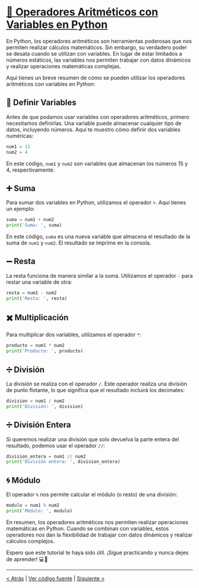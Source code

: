 # [🧮 Operadores Aritméticos con Variables en Python](https://github.com/YonRasgg/Curso-de-Python-Desde-Cero/blob/main/2.%20Operadores%20Aritmeticos/2.OperadoresAritmeticosVariable.py)

En Python, los operadores aritméticos son herramientas poderosas que nos permiten realizar cálculos matemáticos. Sin embargo, su verdadero poder se desata cuando se utilizan con variables. En lugar de estar limitados a números estáticos, las variables nos permiten trabajar con datos dinámicos y realizar operaciones matemáticas complejas.

Aquí tienes un breve resumen de cómo se pueden utilizar los operadores aritméticos con variables en Python:

## 🎈 Definir Variables

Antes de que podamos usar variables con operadores aritméticos, primero necesitamos definirlas. Una variable puede almacenar cualquier tipo de datos, incluyendo números. Aquí te muestro cómo definir dos variables numéricas:

```python
num1 = 15
num2 = 4
```

En este código, `num1` y `num2` son variables que almacenan los números 15 y 4, respectivamente.

## ➕ Suma

Para sumar dos variables en Python, utilizamos el operador `+`. Aquí tienes un ejemplo:

```python
suma = num1 + num2
print('Suma: ', suma)
```

En este código, `suma` es una nueva variable que almacena el resultado de la suma de `num1` y `num2`. El resultado se imprime en la consola.

## ➖ Resta

La resta funciona de manera similar a la suma. Utilizamos el operador `-` para restar una variable de otra:

```python
resta = num1 - num2
print('Resta: ', resta)
```

## ✖️ Multiplicación

Para multiplicar dos variables, utilizamos el operador `*`:

```python
producto = num1 * num2
print('Producto: ', producto)
```

## ➗ División

La división se realiza con el operador `/`. Este operador realiza una división de punto flotante, lo que significa que el resultado incluirá los decimales:

```python
division = num1 / num2
print('División: ', division)
```

## ➗ División Entera

Si queremos realizar una división que solo devuelva la parte entera del resultado, podemos usar el operador `//`:

```python
division_entera = num1 // num2
print('División entera: ', division_entera)
```

## 🌀 Módulo

El operador `%` nos permite calcular el módulo (o resto) de una división:

```python
modulo = num1 % num2
print('Módulo: ', modulo)
```

En resumen, los operadores aritméticos nos permiten realizar operaciones matemáticas en Python. Cuando se combinan con variables, estos operadores nos dan la flexibilidad de trabajar con datos dinámicos y realizar cálculos complejos.

Espero que este tutorial te haya sido útil. ¡Sigue practicando y nunca dejes de aprender! 💻🐍

---
[< Atrás](https://github.com/YonRasgg/Curso-de-Python-Desde-Cero/blob/main/2.%20Operadores%20Aritmeticos/1.OperadoresAritmeticos.md) | [Ver código fuente](https://github.com/YonRasgg/Curso-de-Python-Desde-Cero/blob/main/2.%20Operadores%20Aritmeticos/2.OperadoresAritmeticosVariable.py) | [Siguiente >](https://github.com/YonRasgg/Curso-de-Python-Desde-Cero/blob/main/2.%20Operadores%20Aritmeticos/3.JerarquiaOperaciones.md)